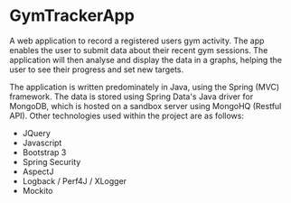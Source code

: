 GymTrackerApp
=============

A web application to record a registered users gym activity. The app enables the user to submit data about their recent gym sessions. The application will then analyse and display the data in a graphs, helping the user to see their progress and set new targets.

The application is written predominately in Java, using the Spring (MVC) framework. The data is stored using Spring Data's Java driver for MongoDB, which is hosted on a sandbox server using MongoHQ (Restful API). Other technologies used within the project are as follows:

- JQuery
- Javascript
- Bootstrap 3
- Spring Security
- AspectJ
- Logback / Perf4J / XLogger
- Mockito
